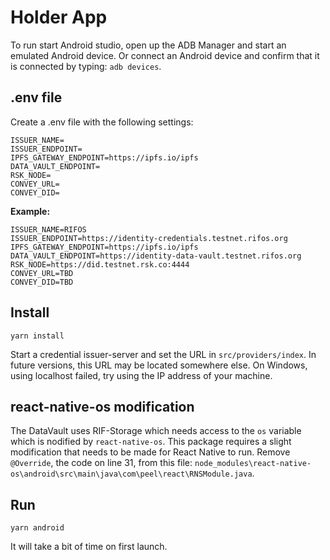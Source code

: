# Holder App

To run start Android studio, open up the ADB Manager and start an emulated Android device. Or connect an Android device and confirm that it is connected by typing: `adb devices`.


## .env file

Create a .env file with the following settings:

```
ISSUER_NAME=
ISSUER_ENDPOINT=
IPFS_GATEWAY_ENDPOINT=https://ipfs.io/ipfs
DATA_VAULT_ENDPOINT=
RSK_NODE=
CONVEY_URL=
CONVEY_DID=
```

**Example:**

```
ISSUER_NAME=RIFOS
ISSUER_ENDPOINT=https://identity-credentials.testnet.rifos.org
IPFS_GATEWAY_ENDPOINT=https://ipfs.io/ipfs
DATA_VAULT_ENDPOINT=https://identity-data-vault.testnet.rifos.org
RSK_NODE=https://did.testnet.rsk.co:4444
CONVEY_URL=TBD
CONVEY_DID=TBD
```

## Install
```
yarn install
```

Start a credential issuer-server and set the URL in `src/providers/index`. In future versions, this URL may be located somewhere else. On Windows, using localhost failed, try using the IP address of your machine.

## react-native-os modification

The DataVault uses RIF-Storage which needs access to the `os` variable which is nodified by `react-native-os`. This package requires a slight modification that needs to be made for React Native to run. Remove `@Override`, the code on line 31, from this file: `node_modules\react-native-os\android\src\main\java\com\peel\react\RNSModule.java`.

## Run
```
yarn android
```

It will take a bit of time on first launch.